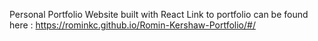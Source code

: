 Personal Portfolio Website built with React
Link to portfolio can be found here : https://rominkc.github.io/Romin-Kershaw-Portfolio/#/
